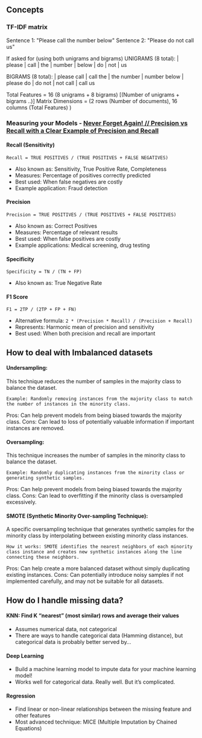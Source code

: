 ## Concepts

### TF-IDF matrix
Sentence 1: "Please call the number below"
Sentence 2: "Please do not call us"

If asked for (using both unigrams and bigrams)
UNIGRAMS (8 total):
| please | call | the | number | below | do | not | us

BIGRAMS (8 total):
| please call | call the | the number | number below | please do | do not | not call | call us

Total Features = 16 (8 unigrams + 8 bigrams) [(Number of unigrams + bigrams ..)]
Matrix Dimensions = (2 rows (Number of documents), 16 columns (Total Features) )

### Measuring your Models - [Never Forget Again! // Precision vs Recall with a Clear Example of Precision and Recall](https://www.youtube.com/watch?v=qWfzIYCvBqo)

#### Recall (Sensitivity)
```
Recall = TRUE POSITIVES / (TRUE POSITIVES + FALSE NEGATIVES)
```
- Also known as: Sensitivity, True Positive Rate, Completeness
- Measures: Percentage of positives correctly predicted
- Best used: When false negatives are costly
- Example application: Fraud detection

#### Precision
```
Precision = TRUE POSITIVES / (TRUE POSITIVES + FALSE POSITIVES)
```
- Also known as: Correct Positives
- Measures: Percentage of relevant results
- Best used: When false positives are costly
- Example applications: Medical screening, drug testing

#### Specificity
```
Specificity = TN / (TN + FP)
```
- Also known as: True Negative Rate

#### F1 Score
```
F1 = 2TP / (2TP + FP + FN)
```
- Alternative formula: `2 * (Precision * Recall) / (Precision + Recall)`
- Represents: Harmonic mean of precision and sensitivity
- Best used: When both precision and recall are important

## How to deal with Imbalanced datasets 

#### Undersampling:
This technique reduces the number of samples in the majority class to balance the dataset. 

    Example: Randomly removing instances from the majority class to match the number of instances in the minority class. 

Pros: Can help prevent models from being biased towards the majority class. 
Cons: Can lead to loss of potentially valuable information if important instances are removed. 

#### Oversampling:
This technique increases the number of samples in the minority class to balance the dataset. 

    Example: Randomly duplicating instances from the minority class or generating synthetic samples. 

Pros: Can help prevent models from being biased towards the majority class. 
Cons: Can lead to overfitting if the minority class is oversampled excessively. 

#### SMOTE (Synthetic Minority Over-sampling Technique):
A specific oversampling technique that generates synthetic samples for the minority class by interpolating between existing minority class instances. 

    How it works: SMOTE identifies the nearest neighbors of each minority class instance and creates new synthetic instances along the line connecting these neighbors. 

Pros: Can help create a more balanced dataset without simply duplicating existing instances. 
Cons: Can potentially introduce noisy samples if not implemented carefully, and may not be suitable for all datasets. 

## How do I handle missing data?

#### KNN: Find K “nearest” (most similar) rows and average their values
- Assumes numerical data, not categorical
- There are ways to handle categorical data (Hamming distance), but categorical data is probably better served by…

#### Deep Learning
- Build a machine learning model to impute data for your machine learning model!
- Works well for categorical data. Really well. But it’s complicated.

#### Regression
- Find linear or non-linear relationships between the missing feature and other features
- Most advanced technique: MICE (Multiple Imputation by Chained Equations)
